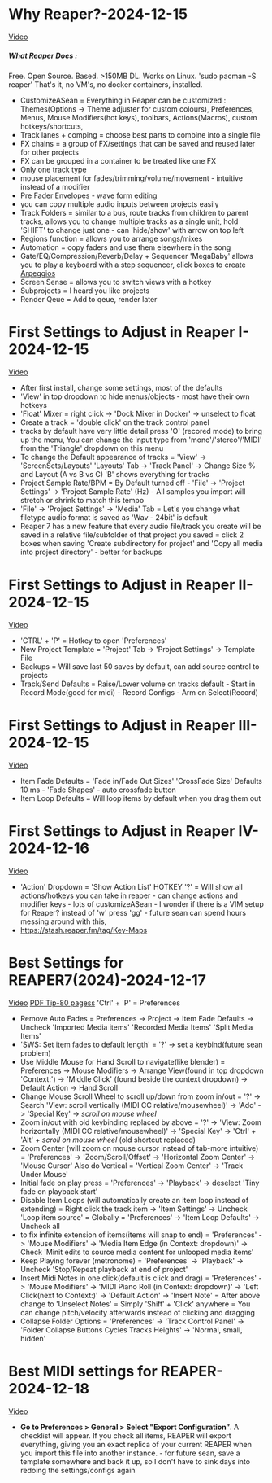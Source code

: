 # Why Reaper?-2024-12-15
[Video](https://www.youtube.com/watch?v=PJrN23efnbw&ab_channel=REAPERMania)
##### What Reaper Does :
Free. Open Source. Based. >150MB DL. Works on Linux.
'sudo pacman -S reaper' That's it, no VM's, no docker containers, installed.
- CustomizeASean = Everything in Reaper can be customized : Themes(Options -> Theme adjuster for custom colours), Preferences, Menus, Mouse Modifiers(hot keys), toolbars, Actions(Macros), custom hotkeys/shortcuts, 
- Track lanes + comping = choose best parts to combine into a single file
- FX chains = a group of FX/settings that can be saved and reused later for other projects
- FX can be grouped in a container to be treated like one FX
- Only one track type 
- mouse placement for fades/trimming/volume/movement - intuitive instead of a modifier
- Pre Fader Envelopes - wave form editing
- you can copy multiple audio inputs between projects easily
- Track Folders = similar to a bus, route tracks from children to parent tracks, allows you to change multiple tracks as a single unit, hold 'SHIFT' to change just one - can 'hide/show' with arrow on top left
- Regions function = allows you to arrange songs/mixes
- Automation = copy faders and use them elsewhere in the song
- Gate/EQ/Compression/Reverb/Delay + Sequencer 'MegaBaby' allows you to play a keyboard with a step sequencer, click boxes to create [Arpeggios](https://en.wikipedia.org/wiki/Arpeggio)
- Screen Sense = allows you to switch views with a hotkey
- Subprojects = I heard you like projects
- Render Qeue = Add to qeue, render later
# First Settings to Adjust in Reaper I-2024-12-15
[Video](https://www.youtube.com/watch?v=mL1aUJuODt8&list=PLM0xHqxaiT68QXHwmlkQgbJc7OpWaNTS-&ab_channel=REAPERMania)
- After first install, change some settings, most of the defaults 
- 'View' in top dropdown to hide menus/objects - most have their own hotkeys
- 'Float' Mixer = right click -> 'Dock Mixer in Docker' -> unselect to float
- Create a track = 'double click' on the track control panel
- tracks by default have very little detail press 'O' (recored mode) to bring up the menu, You can change the input type from 'mono'/'stereo'/'MIDI' from the 'Triangle' dropdown on this menu
- To change the Default appearance of tracks = 'View' -> 'ScreenSets/Layouts' 'Layouts' Tab -> 'Track Panel' -> Change Size % and Layout (A vs B vs C) 'B' shows everything for tracks
- Project Sample Rate/BPM = By Default turned off - 'File' -> 'Project Settings' -> 'Project Sample Rate' (Hz) - All samples you import will stretch or shrink to match this tempo
-  'File' -> 'Project Settings' -> 'Media' Tab = Let's you change what filetype audio format is saved as 'Wav - 24bit' is default
- Reaper 7 has a new feature that every audio file/track you create will be saved in a relative file/subfolder of that project you saved = click 2 boxes when saving 'Create subdirectory for project' and 'Copy all media into project directory' - better for backups
# First Settings to Adjust in Reaper II-2024-12-15
[Video](https://www.youtube.com/watch?v=3WEsAiop89w&list=PLM0xHqxaiT68QXHwmlkQgbJc7OpWaNTS-&index=2&ab_channel=REAPERMania)
- 'CTRL' + 'P' = Hotkey to open 'Preferences'
- New Project Template = 'Project' Tab -> 'Project Settings' -> Template File
- Backups = Will save last 50 saves by default, can add source control to projects
- Track/Send Defaults = Raise/Lower volume on tracks default - Start in Record Mode(good for midi) - Record Configs - Arm on Select(Record)
# First Settings to Adjust in Reaper III-2024-12-15
[Video](https://www.youtube.com/watch?v=azIbd6Jnz8w&list=PLM0xHqxaiT68QXHwmlkQgbJc7OpWaNTS-&index=3&ab_channel=REAPERMania)
- Item Fade Defaults = 'Fade in/Fade Out Sizes' 'CrossFade Size' Defaults 10 ms - 'Fade Shapes' - auto crossfade button
- Item Loop Defaults = Will loop items by default when you drag them out
# First Settings to Adjust in Reaper IV-2024-12-16
[Video](https://www.youtube.com/watch?v=Mm-BuE2muOU&list=PLM0xHqxaiT68QXHwmlkQgbJc7OpWaNTS-&index=4&ab_channel=REAPERMania)
- 'Action' Dropdown = 'Show Action List' HOTKEY '?' = Will show all actions/hotkeys you can take in reaper - can change actions and modifier keys - lots of customizeASean - I wonder if there is a VIM setup for Reaper? instead of 'w' press 'gg' - future sean can spend hours messing around with this, 
- https://stash.reaper.fm/tag/Key-Maps 
# Best Settings for REAPER7(2024)-2024-12-17
[Video](https://www.youtube.com/watch?v=1WhAblK8z2U&ab_channel=Reapertips%7CAlejandro)
[PDF Tip-80 pagess](https://www.reapertips.com/resources/the-perfect-setup)
'Ctrl' + 'P' = Preferences
- Remove Auto Fades = Preferences -> Project -> Item Fade Defaults -> Uncheck 'Imported Media items' 'Recorded Media Items' 'Split Media Items'
 - 'SWS: Set item fades to default length' = '?' -> set a keybind(future sean problem)
 - Use Middle Mouse for Hand Scroll to navigate(like blender) =  Preferences -> Mouse Modifiers -> Arrange View(found in top dropdown 'Context:') -> 'Middle Click' (found beside the context dropdown) -> Default Action -> Hand Scroll
 - Change Mouse Scroll Wheel to scroll up/down from zoom in/out =  '?' -> Search 'View: scroll vertically (MIDI CC relative/mousewheel)' -> 'Add' -> 'Special Key' -> *scroll on mouse wheel*
 - Zoom in/out with old keybinding replaced by above = '?' -> 'View: Zoom horizontally (MIDI CC relative/mousewheel)' -> 'Special Key' -> 'Ctrl' + 'Alt' + *scroll on mouse wheel* (old shortcut replaced)
 - Zoom Center (will zoom on mouse cursor instead of tab-more intuitive) = 'Preferences' -> 'Zoom/Scroll/Offset' -> 'Horizontal Zoom Center' -> 'Mouse Cursor' 
   Also do Vertical  = 'Vertical Zoom Center' -> 'Track Under Mouse'
 - Initial fade on play press = 'Preferences' -> 'Playback' -> deselect 'Tiny fade on playback start'
 - Disable Item Loops (will automatically create an item loop instead of extending) = Right click the track item -> 'Item Settings' -> Uncheck 'Loop item source' = Globally = 'Preferences' -> 'Item Loop Defaults' -> Uncheck all
 - to fix infinite extension of items(items will snap to end)  = 'Preferences' -> 'Mouse Modifiers' -> 'Media Item Edge (in Context: dropdown)' -> Check 'Minit edits to source media content for unlooped media items'
 - Keep Playing forever (metronome) = 'Preferences' -> 'Playback' -> Uncheck 'Stop/Repeat playback at end of project'
 - Insert Midi Notes in one click(default is click and drag) = 'Preferences' -> 'Mouse Modifiers' -> 'MIDI Piano Roll (in Context: dropdown)' -> 'Left Click(next to Context:)' -> 'Default Action' -> 'Insert Note' = After above change to 'Unselect Notes' = Simply 'Shift' + 'Click' anywhere = You can change pitch/velocity afterwards instead of clicking and dragging
 - Collapse Folder Options = 'Preferences' -> 'Track Control Panel' -> 'Folder Collapse Buttons Cycles Tracks Heights' -> 'Normal, small, hidden'
# Best MIDI settings for REAPER-2024-12-18
[Video](https://www.youtube.com/watch?v=bc58K9a_kW4&ab_channel=Reapertips%7CAlejandro)
- **Go to Preferences > General > Select "Export Configuration”**. A checklist will appear. If you check all items, REAPER will export everything, giving you an exact replica of your current REAPER when you import this file into another instance. - for future sean, save a template somewhere and back it up, so I don't have to sink days into redoing the settings/configs again